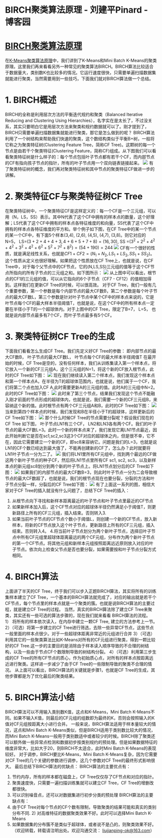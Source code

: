 
# BIRCH聚类算法原理 - 刘建平Pinard - 博客园






# [BIRCH聚类算法原理](https://www.cnblogs.com/pinard/p/6179132.html)
在[K-Means聚类算法原理](http://www.cnblogs.com/pinard/p/6164214.html)中，我们讲到了K-Means和Mini Batch K-Means的聚类原理。这里我们再来看看另外一种常见的聚类算法BIRCH。BIRCH算法比较适合于数据量大，类别数K也比较多的情况。它运行速度很快，只需要单遍扫描数据集就能进行聚类，当然需要用到一些技巧，下面我们就对BIRCH算法做一个总结。
# 1. BIRCH概述
BIRCH的全称是利用层次方法的平衡迭代规约和聚类（Balanced Iterative Reducing and Clustering Using Hierarchies），名字实在是太长了，不过没关系，其实只要明白它是用层次方法来聚类和规约数据就可以了。刚才提到了，BIRCH只需要单遍扫描数据集就能进行聚类，那它是怎么做到的呢？
BIRCH算法利用了一个树结构来帮助我们快速的聚类，这个数结构类似于平衡B+树，一般将它称之为聚类特征树(Clustering Feature Tree，简称CF Tree)。这颗树的每一个节点是由若干个聚类特征(Clustering Feature，简称CF)组成。从下图我们可以看看聚类特征树是什么样子的：每个节点包括叶子节点都有若干个CF，而内部节点的CF有指向孩子节点的指针，所有的叶子节点用一个双向链表链接起来。
![](https://images2015.cnblogs.com/blog/1042406/201612/1042406-20161214141510979-1110473944.png)
有了聚类特征树的概念，我们再对聚类特征树和其中节点的聚类特征CF做进一步的讲解。
# 2. 聚类特征CF与聚类特征树CF Tree
在聚类特征树中，一个聚类特征CF是这样定义的：每一个CF是一个三元组，可以用（N，LS，SS）表示。其中N代表了这个CF中拥有的样本点的数量，这个好理解；LS代表了这个CF中拥有的样本点各特征维度的和向量，SS代表了这个CF中拥有的样本点各特征维度的平方和。举个例子如下图，在CF Tree中的某一个节点的某一个CF中，有下面5个样本(3,4), (2,6), (4,5), (4,7), (3,8)。则它对应的N=5， LS=$(3+2+4+4+3, 4+6+5+7+8) = (16,30)$, SS =$(3^2+2^2+4^2 +4^2+3^2 + 4^2+6^2+5^2 +7^2+8^2) = (54 + 190) = 244$
![](https://images2015.cnblogs.com/blog/1042406/201612/1042406-20161214142636542-611911122.png)
CF有一个很好的性质，就是满足线性关系，也就是$CF1+CF2 = (N_1+N_2, LS_1+LS_2, SS_1 +SS_2)$。这个性质从定义也很好理解。如果把这个性质放在CF Tree上，也就是说，在CF Tree中，对于每个父节点中的CF节点，它的(N,LS,SS)三元组的值等于这个CF节点所指向的所有子节点的三元组之和。如下图所示：
![](https://images2015.cnblogs.com/blog/1042406/201612/1042406-20161214143717151-481214189.png)
从上图中可以看出，根节点的CF1的三元组的值，可以从它指向的6个子节点（CF7 - CF12）的值相加得到。这样我们在更新CF Tree的时候，可以很高效。
对于CF Tree，我们一般有几个重要参数，第一个参数是每个内部节点的最大CF数B，第二个参数是每个叶子节点的最大CF数L，第三个参数是针对叶子节点中某个CF中的样本点来说的，它是叶节点每个CF的最大样本半径阈值T，也就是说，在这个CF中的所有样本点一定要在半径小于T的一个超球体内。对于上图中的CF Tree，限定了B=7， L=5， 也就是说内部节点最多有7个CF，而叶子节点最多有5个CF。
# 3. 聚类特征树CF Tree的生成
下面我们看看怎么生成CF Tree。我们先定义好CF Tree的参数： 即内部节点的最大CF数B， 叶子节点的最大CF数L， 叶节点每个CF的最大样本半径阈值T
在最开始的时候，CF Tree是空的，没有任何样本，我们从训练集读入第一个样本点，将它放入一个新的CF三元组A，这个三元组的N=1，将这个新的CF放入根节点，此时的CF Tree如下图：
![](https://images2015.cnblogs.com/blog/1042406/201612/1042406-20161214145741042-147956564.png)
现在我们继续读入第二个样本点，我们发现这个样本点和第一个样本点A，在半径为T的超球体范围内，也就是说，他们属于一个CF，我们将第二个点也加入CF A,此时需要更新A的三元组的值。此时A的三元组中N=2。此时的CF Tree如下图：
![](https://images2015.cnblogs.com/blog/1042406/201612/1042406-20161214150223589-1415245002.png)
此时来了第三个节点，结果我们发现这个节点不能融入刚才前面的节点形成的超球体内，也就是说，我们需要一个新的CF三元组B，来容纳这个新的值。此时根节点有两个CF三元组A和B，此时的CF Tree如下图：
![](https://images2015.cnblogs.com/blog/1042406/201612/1042406-20161214150650073-546336265.png)
当来到第四个样本点的时候，我们发现和B在半径小于T的超球体，这样更新后的CF Tree如下图：
![](https://images2015.cnblogs.com/blog/1042406/201612/1042406-20161214150838964-947659827.png)
那个什么时候CF Tree的节点需要分裂呢？假设我们现在的CF Tree 如下图， 叶子节点LN1有三个CF， LN2和LN3各有两个CF。我们的叶子节点的最大CF数L=3。此时一个新的样本点来了，我们发现它离LN1节点最近，因此开始判断它是否在sc1,sc2,sc3这3个CF对应的超球体之内，但是很不幸，它不在，因此它需要建立一个新的CF，即sc8来容纳它。问题是我们的L=3，也就是说LN1的CF个数已经达到最大值了，不能再创建新的CF了，怎么办？此时就要将LN1叶子节点一分为二了。
![](https://images2015.cnblogs.com/blog/1042406/201612/1042406-20161214151047042-954364496.png)
我们将LN1里所有CF元组中，找到两个最远的CF做这两个新叶子节点的种子CF，然后将LN1节点里所有CF sc1, sc2, sc3，以及新样本点的新元组sc8划分到两个新的叶子节点上。将LN1节点划分后的CF Tree如下图：
![](https://images2015.cnblogs.com/blog/1042406/201612/1042406-20161214151648229-501476357.png)
如果我们的内部节点的最大CF数B=3，则此时叶子节点一分为二会导致根节点的最大CF数超了，也就是说，我们的根节点现在也要分裂，分裂的方法和叶子节点分裂一样，分裂后的CF Tree如下图：
![](https://images2015.cnblogs.com/blog/1042406/201612/1042406-20161214152939667-962958903.png)
有了上面这一系列的图，相信大家对于CF Tree的插入就没有什么问题了，总结下CF Tree的插入：
1. 从根节点向下寻找和新样本距离最近的叶子节点和叶子节点里最近的CF节点
2. 如果新样本加入后，这个CF节点对应的超球体半径仍然满足小于阈值T，则更新路径上所有的CF三元组，插入结束。否则转入3.
3. 如果当前叶子节点的CF节点个数小于阈值L，则创建一个新的CF节点，放入新样本，将新的CF节点放入这个叶子节点，更新路径上所有的CF三元组，插入结束。否则转入4。
4.将当前叶子节点划分为两个新叶子节点，选择旧叶子节点中所有CF元组里超球体距离最远的两个CF元组，分布作为两个新叶子节点的第一个CF节点。将其他元组和新样本元组按照距离远近原则放入对应的叶子节点。依次向上检查父节点是否也要分裂，如果需要按和叶子节点分裂方式相同。
# 4. BIRCH算法
上面讲了半天的CF Tree，终于我们可以步入正题BIRCH算法，其实将所有的训练集样本建立了CF Tree，一个基本的BIRCH算法就完成了，对应的输出就是若干个CF节点，每个节点里的样本点就是一个聚类的簇。也就是说BIRCH算法的主要过程，就是建立CF Tree的过程。
当然，真实的BIRCH算法除了建立CF Tree来聚类，其实还有一些可选的算法步骤的，现在我们就来看看 BIRCH算法的流程。
1） 将所有的样本依次读入，在内存中建立一颗CF Tree, 建立的方法参考上一节。
2）（可选）将第一步建立的CF Tree进行筛选，去除一些异常CF节点，这些节点一般里面的样本点很少。对于一些超球体距离非常近的元组进行合并
3）（可选）利用其它的一些聚类算法比如K-Means对所有的CF元组进行聚类，得到一颗比较好的CF Tree.这一步的主要目的是消除由于样本读入顺序导致的不合理的树结构，以及一些由于节点CF个数限制导致的树结构分裂。
4）（可选）利用第三步生成的CF Tree的所有CF节点的质心，作为初始质心点，对所有的样本点按距离远近进行聚类。这样进一步减少了由于CF Tree的一些限制导致的聚类不合理的情况。
从上面可以看出，BIRCH算法的关键就是步骤1，也就是CF Tree的生成，其他步骤都是为了优化最后的聚类结果。
# 5. BIRCH算法小结
BIRCH算法可以不用输入类别数K值，这点和K-Means，Mini Batch K-Means不同。如果不输入K值，则最后的CF元组的组数即为最终的K，否则会按照输入的K值对CF元组按距离大小进行合并。
一般来说，BIRCH算法适用于样本量较大的情况，这点和Mini Batch K-Means类似，但是BIRCH适用于类别数比较大的情况，而Mini Batch K-Means一般用于类别数适中或者较少的时候。BIRCH除了聚类还可以额外做一些异常点检测和数据初步按类别规约的预处理。但是如果数据特征的维度非常大，比如大于20，则BIRCH不太适合，此时Mini Batch K-Means的表现较好。
对于调参，BIRCH要比K-Means，Mini Batch K-Means复杂，因为它需要对CF Tree的几个关键的参数进行调参，这几个参数对CF Tree的最终形式影响很大。
最后总结下BIRCH算法的优缺点：
BIRCH算法的主要优点有：
1) 节约内存，所有的样本都在磁盘上，CF Tree仅仅存了CF节点和对应的指针。
2) 聚类速度快，只需要一遍扫描训练集就可以建立CF Tree，CF Tree的增删改都很快。
3) 可以识别噪音点，还可以对数据集进行初步分类的预处理
BIRCH算法的主要缺点有：
1) 由于CF Tree对每个节点的CF个数有限制，导致聚类的结果可能和真实的类别分布不同.
2) 对高维特征的数据聚类效果不好。此时可以选择Mini Batch K-Means
3) 如果数据集的分布簇不是类似于超球体，或者说不是凸的，则聚类效果不好。
（欢迎转载，转载请注明出处。欢迎沟通交流： liujianping-ok@163.com）






